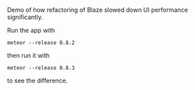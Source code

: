 Demo of how refactoring of Blaze slowed down UI performance significantly.

Run the app with

```
meteor --release 0.8.2
```

then run it with

```
meteor --release 0.8.3
```

to see the difference.

